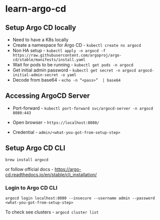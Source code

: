 # learn-argo-cd

## Setup Argo CD locally

* Need to have a K8s locally
* Create a namespace for Argo CD - `kubectl create ns argocd`
* Non HA setup - `kubectl apply -n argocd -f https://raw.githubusercontent.com/argoproj/argo-cd/stable/manifests/install.yaml`
* Wait for pods to be running - `kubectl get pods -n argocd`
* Get initial admin password - `kubectl get secret -n argocd argocd-initial-admin-secret -o yaml`
* Decode from base64 - `echo -n “<pass>”  | base64`

## Accessing ArgoCD Server

* Port-forward - `kubectl port-forward svc/argocd-server -n argocd 8080:443`

* Open browser -  `https://localhost:8080/`

* Credential - `admin/<what-you-got-from-setup-step>`

## Setup Argo CD CLI

```
brew install argocd
```
 or follow official docs - https://argo-cd.readthedocs.io/en/stable/cli_installation/


### Login to Argo CD CLI

```
argocd login localhost:8080 --insecure --username admin --password <what-you-got-from-setup-step>
```

To check see clusters - `argocd cluster list`




